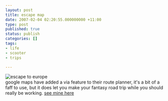 ```yaml
---
layout: post
title: escape map
date: 2007-02-04 02:20:55.000000000 +11:00
type: post
published: true
status: publish
categories: []
tags:
- life
- scooter
- trips

---
```

<p><img title="escape to europe" alt="escape to europe" src="{{ site.baseurl }}/assets/routemap.jpg" /><br />
google maps have added a via feature to their route planner, it's a bit of a faff to use, but it does let you make your fantasy road trip while you should really be working. <a title="european escape" target="_blank" href="http://maps.google.co.uk/maps?f=d&hl=en&saddr=e5+0rf&daddr=Vals,+%24Surselva,+Graub%C3%BCnden,+Switzerland+to:Merano,+Trentino,+Italy+to:seeboden+to:Reichenau,+Feldkirchen,+Carinthia,+Austria+to:metnitz+to:graz+to:aosta+to:valsavarenche+to:courmayeur+to:tignes+to:genova+to:marseille+to:Vallon-Pont+d%60Arc+to:barcelona+to:madrid+to:Cadiz,+Andalusia,+Spain+to:lisboa+to:Oporto,+Portugal+to:bilbao+to:e5+0rf&sll=44.48558,3.133655&sspn=29.379537,82.265625&ie=UTF8&z=4&ll=46.13417,4.21875&spn=28.562123,82.265625&t=h&om=1">see mine here</a></p>
